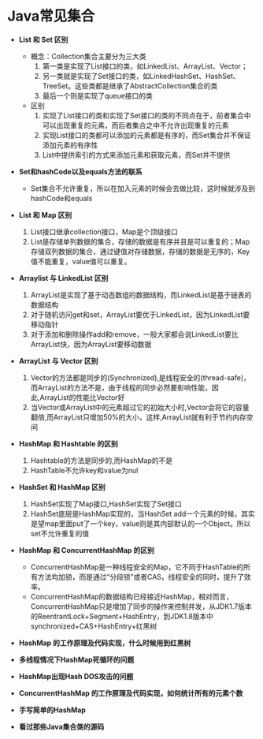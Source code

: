 # Java常见集合
* **List 和 Set 区别**
   * 概念：Collection集合主要分为三大类
      1. 第一类是实现了List接口的类，如LinkedList、ArrayList、Vector；
      2. 另一类就是实现了Set接口的类，如LinkedHashSet、HashSet、TreeSet。这些类都是继承了AbstractCollection集合的类
      3. 最后一个则是实现了queue接口的类
   * 区别
      1. 实现了List接口的类和实现了Set接口的类的不同点在于，前者集合中可以出现重复的元素，而后者集合之中不允许出现重复的元素
      2. 实现List接口的类都可以添加的元素都是有序的，而Set集合并不保证添加元素的有序性
      3. List中提供索引的方式来添加元素和获取元素，而Set并不提供

* **Set和hashCode以及equals方法的联系**
   * Set集合不允许重复，所以在加入元素的时候会去做比较，这时候就涉及到hashCode和equals
   
* **List 和 Map 区别**
   1. List接口继承collection接口，Map是个顶级接口
   2. List是存储单列数据的集合，存储的数据是有序并且是可以重复的；Map存储双列数据的集合，通过键值对存储数据，存储的数据是无序的，Key值不能重复，value值可以重复。
   
* **Arraylist 与 LinkedList 区别**
   1. ArrayList是实现了基于动态数组的数据结构，而LinkedList是基于链表的数据结构
   2. 对于随机访问get和set，ArrayList要优于LinkedList，因为LinkedList要移动指针
   3. 对于添加和删除操作add和remove，一般大家都会说LinkedList要比ArrayList快，因为ArrayList要移动数据
   
* **ArrayList 与 Vector 区别**
  1. Vector的方法都是同步的(Synchronized),是线程安全的(thread-safe)，而ArrayList的方法不是，由于线程的同步必然要影响性能，因此,ArrayList的性能比Vector好
  2. 当Vector或ArrayList中的元素超过它的初始大小时,Vector会将它的容量翻倍,而ArrayList只增加50%的大小，这样,ArrayList就有利于节约内存空间
  
* **HashMap 和 Hashtable 的区别**
   1. Hashtable的方法是同步的,而HashMap的不是
   2. HashTable不允许key和value为nul
   
* **HashSet 和 HashMap 区别**
   1. HashSet实现了Map接口,HashSet实现了Set接口
   2. HashSet底层是HashMap实现的，当HashSet add一个元素的时候，其实是望map里面put了一个key，value则是其内部默认的一个Object。所以set不允许重复的值
   
* **HashMap 和 ConcurrentHashMap 的区别**
   * ConcurrentHashMap是一种线程安全的Map，它不同于HashTable的所有方法均加锁，而是通过“分段锁”或者CAS，线程安全的同时，提升了效率。
   * ConcurrentHashMap的数据结构已经接近HashMap，相对而言，ConcurrentHashMap只是增加了同步的操作来控制并发，从JDK1.7版本的ReentrantLock+Segment+HashEntry，到JDK1.8版本中synchronized+CAS+HashEntry+红黑树
   
* **HashMap 的工作原理及代码实现，什么时候用到红黑树**

* **多线程情况下HashMap死循环的问题**
* **HashMap出现Hash DOS攻击的问题**
* **ConcurrentHashMap 的工作原理及代码实现，如何统计所有的元素个数**
* **手写简单的HashMap**
* **看过那些Java集合类的源码**
 